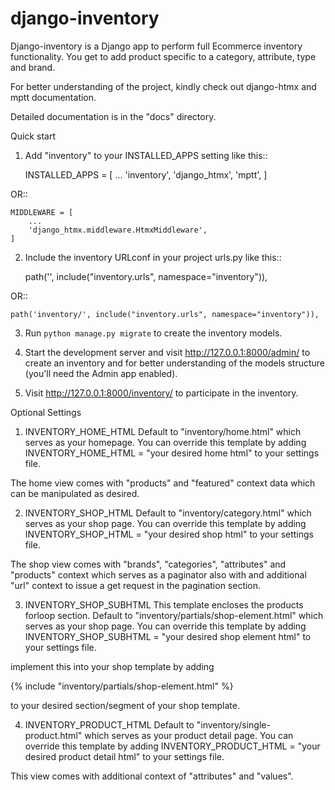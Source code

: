 # django-inventory

Django-inventory is a Django app to perform full Ecommerce inventory functionality. You get to add product specific to a category, attribute, type and brand.

For better understanding of the project, kindly check out django-htmx and mptt documentation.

Detailed documentation is in the "docs" directory.

Quick start


1) Add "inventory" to your INSTALLED_APPS setting like this::

    INSTALLED_APPS = [
        ...
        'inventory',
        'django_htmx',
        'mptt',
    ]
    
OR::

    MIDDLEWARE = [
        ...
        'django_htmx.middleware.HtmxMiddleware',
    ]

2) Include the inventory URLconf in your project urls.py like this::

    path('', include("inventory.urls", namespace="inventory")),
    
OR::

    path('inventory/', include("inventory.urls", namespace="inventory")),
   

3) Run ``python manage.py migrate`` to create the inventory models.

4) Start the development server and visit http://127.0.0.1:8000/admin/
   to create an inventory and for better understanding of the models structure (you'll need the Admin app enabled).

5) Visit http://127.0.0.1:8000/inventory/ to participate in the inventory.

Optional Settings

1) INVENTORY_HOME_HTML
  Default to "inventory/home.html" which serves as your homepage. You can override this template by adding
  INVENTORY_HOME_HTML = "your desired home html"
  to your settings file.
  
  The home view comes with "products" and "featured" context data which can be manipulated as desired.

2) INVENTORY_SHOP_HTML
  Default to "inventory/category.html" which serves as your shop page. You can override this template by adding 
  INVENTORY_SHOP_HTML = "your desired shop html" 
  to your settings file.
  
  The shop view comes with "brands", "categories", "attributes" and "products" context which serves as a paginator also with and additional "url" context to issue a get request in the pagination section.

3) INVENTORY_SHOP_SUBHTML
  This template encloses the products forloop section.
  Default to "inventory/partials/shop-element.html" which serves as your shop page. You can override this template by adding 
  INVENTORY_SHOP_SUBHTML = "your desired shop element html" 
  to your settings file.
  
  implement this into your shop template by adding
  <div id="shop-element">
    {% include "inventory/partials/shop-element.html" %}
  </div>

to your desired section/segment of your shop template.

4) INVENTORY_PRODUCT_HTML
  Default to "inventory/single-product.html" which serves as your product detail page. You can override this template by adding 
  INVENTORY_PRODUCT_HTML = "your desired product detail html" 
  to your settings file.
  
  This view comes with additional context of "attributes" and "values".
